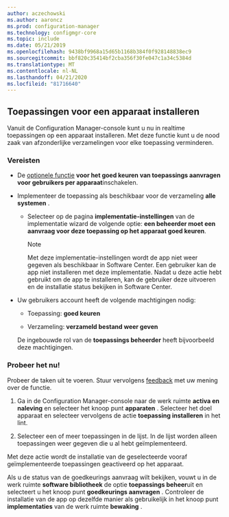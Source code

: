 ```yaml
---
author: aczechowski
ms.author: aaroncz
ms.prod: configuration-manager
ms.technology: configmgr-core
ms.topic: include
ms.date: 05/21/2019
ms.openlocfilehash: 9438bf9968a15d65b1168b384f0f928148838ec9
ms.sourcegitcommit: bbf820c35414bf2cba356f30fe047c1a34c5384d
ms.translationtype: MT
ms.contentlocale: nl-NL
ms.lasthandoff: 04/21/2020
ms.locfileid: "81716640"
---
```

## <a name="install-applications-for-a-device"></a><a name="bkmk_device-app"></a>Toepassingen voor een apparaat installeren

<!--4402180-->

Vanuit de Configuration Manager-console kunt u nu in realtime toepassingen op een apparaat installeren. Met deze functie kunt u de nood zaak van afzonderlijke verzamelingen voor elke toepassing verminderen.

### <a name="prerequisites"></a>Vereisten

- De [optionele functie](../../../../servers/manage/install-in-console-updates.md#bkmk_options) **voor het goed keuren van toepassings aanvragen voor gebruikers per apparaat**inschakelen.  

- Implementeer de toepassing als beschikbaar voor de verzameling **alle systemen** .  

    - Selecteer op de pagina **implementatie-instellingen** van de implementatie wizard de volgende optie: **een beheerder moet een aanvraag voor deze toepassing op het apparaat goed keuren**.  

        > [!Note]  
        > Met deze implementatie-instellingen wordt de app niet weer gegeven als beschikbaar in Software Center. Een gebruiker kan de app niet installeren met deze implementatie. Nadat u deze actie hebt gebruikt om de app te installeren, kan de gebruiker deze uitvoeren en de installatie status bekijken in Software Center.

- Uw gebruikers account heeft de volgende machtigingen nodig:

    - Toepassing: **goed keuren**

    - Verzameling: **verzameld bestand weer geven**

    De ingebouwde rol van de **toepassings beheerder** heeft bijvoorbeeld deze machtigingen.

### <a name="try-it-out"></a>Probeer het nu!

Probeer de taken uit te voeren. Stuur vervolgens [feedback](../../../../understand/find-help.md#product-feedback) met uw mening over de functie.

1. Ga in de Configuration Manager-console naar de werk ruimte **activa en naleving** en selecteer het knoop punt **apparaten** . Selecteer het doel apparaat en selecteer vervolgens de actie **toepassing installeren** in het lint.

1. Selecteer een of meer toepassingen in de lijst. In de lijst worden alleen toepassingen weer gegeven die u al hebt geïmplementeerd.

Met deze actie wordt de installatie van de geselecteerde vooraf geïmplementeerde toepassingen geactiveerd op het apparaat.

Als u de status van de goedkeurings aanvraag wilt bekijken, vouwt u in de werk ruimte **software bibliotheek** de optie **toepassings beheer**uit en selecteert u het knoop punt **goedkeurings aanvragen** . Controleer de installatie van de app op dezelfde manier als gebruikelijk in het knoop punt **implementaties** van de werk ruimte **bewaking** .
